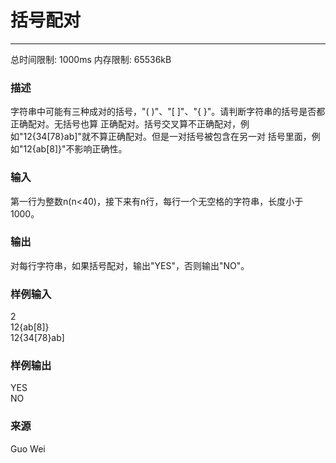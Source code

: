 # 括号配对
------

总时间限制: 1000ms 内存限制: 65536kB

### 描述
字符串中可能有三种成对的括号，"( )"、"[ ]"、"{ }"。请判断字符串的括号是否都正确配对。无括号也算
正确配对。括号交叉算不正确配对，例如"12{34[78}ab]"就不算正确配对。但是一对括号被包含在另一对
括号里面，例如"12{ab[8]}"不影响正确性。

### 输入

第一行为整数n(n<40)，接下来有n行，每行一个无空格的字符串，长度小于1000。

### 输出

对每行字符串，如果括号配对，输出"YES"，否则输出"NO"。

### 样例输入

2  
12{ab[8]}  
12{34[78}ab]

### 样例输出

YES  
NO

### 来源

Guo Wei
